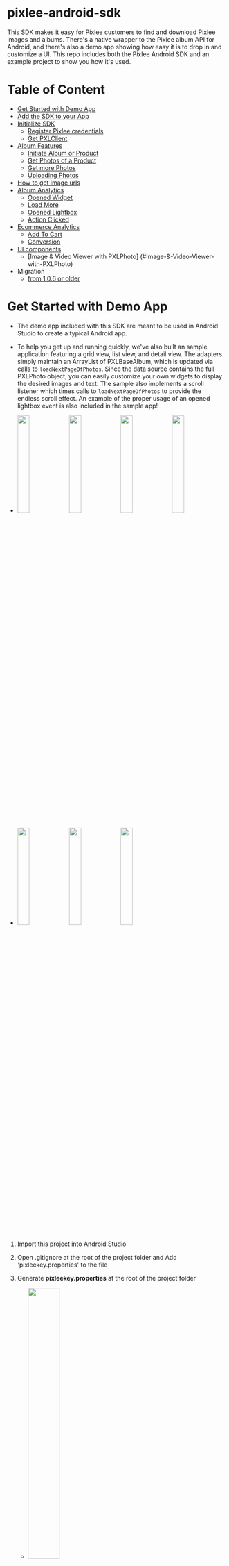 # pixlee-android-sdk
This SDK makes it easy for Pixlee customers to find and download Pixlee images and albums.  There's a native wrapper to the Pixlee album API for Android, and there's also a demo app showing how easy it is to drop in and customize a UI. This repo includes both the Pixlee Android SDK and an example project to show you how it's used.  

# Table of Content
- [Get Started with Demo App](#Get-Started-with-Demo-App)
- [Add the SDK to your App](#Add-the-SDK-to-your-App)
- [Initialize SDK](#Initialize-SDK)
    - [Register Pixlee credentials](#Register-Pixlee-credentials)
    - [Get PXLClient](#Get-PXLClient)
- [Album Features](#Album-Features)
    - [Initiate Album or Product](#Initiate-Album-or-Product)
    - [Get Photos of a Product](#Get-Photos-of-a-Product)
    - [Get more Photos](#Get-more-Photos)
    - [Uploading Photos](#Uploading-Photos)
- [How to get image urls](#How-to-get-image-urls)
- [Album Analytics](#Album-Analytics)
    - [Opened Widget](#Opened-Widget)
    - [Load More](#Load-More)
    - [Opened Lightbox](#Opened-Lightbox)
    - [Action Clicked](#Action-Clicked)
- [Ecommerce Analytics](#Ecommerce-Analytics)
    - [Add To Cart](#Add-To-Cart)
    - [Conversion](#Conversion)
- [UI components](#UI-components)
    - [Image & Video Viewer with PXLPhoto] (#Image-&-Video-Viewer-with-PXLPhoto)
- Migration
    - [from 1.0.6 or older](doc/migration/1.0.6.md)

    

# Get Started with Demo App
- The demo app included with this SDK are meant to be used in Android Studio to create a typical Android app.

- To help you get up and running quickly, we've also built an sample application featuring a grid view, list view, and detail view.  The adapters simply maintain an ArrayList of PXLBaseAlbum, which is updated via calls to `loadNextPageOfPhotos`.  Since the data source contains the full PXLPhoto object, you can easily customize your own widgets to display the desired images and text.  The sample also implements a scroll listener which times calls to `loadNextPageOfPhotos` to provide the endless scroll effect. 
An example of the proper usage of an opened lightbox event is also included in the sample app!
- <img src="doc/img/demo_1_main.jpg" width="24%"> <img src="doc/img/demo_2_album.jpg" width="24%"> <img src="doc/img/demo_2_album_filter.jpg" width="24%"> <img src="doc/img/demo_2_image_viewer.jpg" width="24%">
- <img src="doc/img/demo_3_uploader.jpg" width="24%"> <img src="doc/img/demo_4_analytics.jpg" width="24%"> <img src="doc/img/demo_5_analytics.jpg" width="24%">

1. Import this project into Android Studio
2. Open .gitignore at the root of the project folder and Add 'pixleekey.properties' to the file 
3. Generate **pixleekey.properties** at the root of the project folder
    - <img src="doc/img/pixleekey.png" width="40%">
4. Fill the file with the example below and edit it with your own credentials, albumId and SKU.  
pixleeAPIKey and pixleeSecretKey are in here (https://app.pixlee.com/app#settings/pixlee_api)
AlbumId and SKU available from the Pixlee dashboard).
    ```
    pixleeAPIKey=yours
    pixleeSecretKey=yours
    pixleeAlbumId=yours
    pixleeSKU=yours
    ```
    Example
    ```
    pixleeAPIKey=ccWQFNExi4gQjyNYpOEf
    pixleeSecretKey=b3b38f4322877060b2e4f390fd
    pixleeAlbumId=5984962
    pixleeSKU=35123
    ```

4. Run the project on an Android device

# Add the SDK to your App
- import pixleesdk as a library project into your project
    1. Open your existing project in Android Studio
    2. Go to Import Module (File -> New -> Import Module)
    3. Enter the path of the pixlee-android-sdk directory
    4. Select the modules you would like to import and click Finish.
- [Google official doc: How to import a module](https://developer.android.com/studio/projects/add-app-module#ImportAModule)
   
# Initialize SDK
### You must do this before using this SDK!!
#### Register Pixlee credentials
- Before accessing any Pixlee API, you must initialize the `PXLClient`. To set the API key, call the static method initialize:
    ```
    // If you need only to use @Get APIs
    #!java
    
    PXLClient.initialize(<PIXLEE API KEY>);
    ```
    Or:
    ```
    // If you need to use both @Get and @Post APIs
    #!java
    
    PXLClient.initialize(<PIXLEE API KEY>, <PIXLEE SECRET KEY>);
    ```
#### Get PXLClient
- You can then use the singleton instance to make calls against the Pixlee API:
    ```
    #!java
    
    PXLClient client = PXLClient.getInstance(context);
    ```
## Album Features
### Initiate Album or Product
- #### Option 1: Album    
    To load the photos in an album, you'll want to use the `PXLAlbum` class. Instantiate one with your album ID and client:
        
    ```
    #!java
    
    PXLBaseAlbum album = new PXLAlbum(<ALBUM ID>, client);
    ```
    Or:
    ```
    #!java
    
    PXLBaseAlbum album = new PXLAlbum(<ALBUM ID>, client.getBasicRepo(), client.getAnalyticsRepo());
    ```
- #### Option 2: Product    
    To load the photos in an Product album, you'll want to use the `PXLPdpAlbum` class. Instantiate one with your desired sku and client:
        
    ```
    #!java
    
    PXLBaseAlbum album = new PXLPdpAlbum(<SKU>, client);
    ```
    Or:
    ```
    #!java
    
    PXLBaseAlbum album = new PXLPdpAlbum(<SKU>, client.getBasicRepo(), client.getAnalyticsRepo());
    ```
#### Get more Photos
- You can then set sort and filter options if desired and use `loadNextPageOfPhotos` to kick off the async request.   
    ```
    #!java
    
    PXLAlbumFilterOptions filterOptions = new PXLAlbumFilterOptions();
    filterOptions.minTwitterFollowers = 1000;
    filterOptions.minInstagramFollowers = 2000;
    PXLAlbumSortOptions sortOptions = new PXLAlbumSortOptions();
    sortOptions.sortType = PXLAlbumSortType.DYNAMIC;
    sortOptions.descending = true;
    album.setPerPage(15);
    album.setFilterOptions(filterOptions);
    album.setSortOptions(sortOptions);
    album.loadNextPageOfPhotos(this);
    ```
- Each successive call of `loadNextPageOfPhotos` will load the next page of photos. Be sure to set all of your request options (filters, sort, etc) before calling `loadNextPageOfPhotos`.  See the source for more implementation details.
  Once an album has loaded photos from the server, it will instantiate `PXLBaseAlbum` objects that can be consumed by your UI. `PXLBaseAlbum` exposes all of the data for a photo available through the Pixlee API and offers several image url sizes depending on your needs.
    
#### Uploading Photos
- Prerequisite:
    - [Initiate Album or Product](#Initiate-Album-or-Product)
    - prepare PXLBaseAlbum and declare a variable as 'album' 
- Option 1: Upload an image url
    
    ```
    #!java
    album.uploadImage(
                "<title>",
                "<email>",
                "<name>",
                "<image URL>",
                <true/false>,
                new PXLBaseAlbum.RequestHandlers<MediaResult>() {
                    @Override
                    public void onComplete(MediaResult result) {
                        // process the result 
                    }

                    @Override
                    public void onError(String error) {
                        // error
                    }
                });
    ```
- Option 2: Upload an image file
    ```
    album.uploadLocalImage(
                "<title>",
                "<email>",
                "<name>",
                <true/false>,
                "<local image path>",
                new PXLBaseAlbum.RequestHandlers<MediaResult>() {
                    @Override
                    public void onComplete(MediaResult result) {
                        // process the result
                    }

                    @Override
                    public void onError(String error) {
                        // error
                    }
                });
    ```    

## How to get image urls
Some imageURL fields can be empty or null depending on its data's status. In order to get appropriate images, you can use this method.
```
#!java
photo.getUrlForSize(PXLPhotoSize.ORIGINAL)
photo.getUrlForSize(PXLPhotoSize.BIG)
photo.getUrlForSize(PXLPhotoSize.MEDIUM)
photo.getUrlForSize(PXLPhotoSize.THUMBNAIL)
```
    
## Album Analytics


#### Opened Widget & Widget Visible
Be aware of the difference between **Opened Widget** and **Widget Visible**. (Need a sample code. Check the demo app in the project)

There is an order of firing these two APIs.
1. **Opened Widget**: You should fire this when firing the api is done and loading the photo data into your own view for the widget is complete.
2. **Widget Visible**: **Opened Widget** should be fired first. Then, you can fire this when your own view for the widget started to be visible on the screen.

- ##### Opened Widget
    - To fire this event, simply call the `openedWidget` method of the PXLAlbum or PXLPdpAlbum AFTER data has been returned from the first call of the `loadNextPageOfPhotos` method, and an "Opened Widget" event will be fired containing all of the necessary analytics information.
    See the onComplete function in GalleryFragment.java for an example.
    
        ```
        #!java
        
        album.openedWidget(PXLWidgetType.photowall);
        album.openedWidget(PXLWidgetType.horizontal);
        album.openedWidget("<Customized name>"); 
        ```
    
- #### Widget Visible
    - To fire this event, simply call the `widgetVisible` method of the PXLAlbum or PXLPdpAlbum AFTER data has been returned from the first call of the `loadNextPageOfPhotos` method, and an "Widget Visible" event will be fired containing all of the necessary analytics information.

        ```
        #!java
        
        album.widgetVisible(PXLWidgetType.photowall);
        album.widgetVisible(PXLWidgetType.horizontal);
        album.widgetVisible("<Customized name>"); 
        ```

#### Load More
- To fire a load more event, simply call the `loadMore` method of the PXLAlbum or PXLPdpAlbum AFTER data has been returned from calls via the 'loadNextPageOfPhotos' method, a "Load More" analytics event will be fired containing all of the necessary analytics information.
See the onComplete function in GalleryFragment.java for an example.
- On calls to loadNextPageOfPhotos (except the first), a "Load More" analytics event will be fired automatically
    ```
    #!java
    
    album.loadMore();
    ```

#### Opened Lightbox
- To fire an opened ligtbox event, simply call the `openedLightbox` method of the PXLBaseAlbum that is being opened, and an "Opened Lightbox" event will be fired containing all of the necessary analytics information.

    ```
    #!java
    
    album.openedLightbox(photo.albumPhotoId)
    album.openedLightbox(photo)
    ```

#### Action Clicked
- To fire an action clicked event, simply call the `actionClicked` method of the PXLBaseAlbum that the action click is being driven from and pass in the URL of the link that the user is being redirected to.  An "Action Clicked" event will be fired containing all of the necessary analytics information.

    ```
    #!java
    
    album.actionClicked(photo.albumPhotoId, "https://ca.puma.com/en/ca/pd/clyde-court-core-basketball-shoes/191712.html");
    album.actionClicked(photo, "https://ca.puma.com/en/ca/pd/clyde-court-core-basketball-shoes/191712.html");

    ```
## Ecommerce Analytics
- initialize:
    ```
    #!java
    
    PXLAnalytics analytics = new PXLAnalytics(client);
    ```
    Or:
    ```
    #!java
    
    PXLAnalytics analytics = new PXLAnalytics(client.getAnalyticsRepo());
    ```
    
#### Add To Cart
- To fire an Add To Cart event, simply call the `addToCart` method of the PXLAnalytics object with the necessary parameters, and an "Add To Cart" event will be fired containing all of the necessary analytics information.
The parameters for this method are:
    - [Required] sku  (String)
    - [Required] price (String)
    - [Required] quantity (Integer)
    - [Optional] currency (String)

    ```
    #!java
    analytics.addToCart("sku123", "123", 4);
    ```

#### Conversion
- To fire a Conversion event, simply call the `conversion` method of the PXLAnalytics object with the necessary parameters, and a "Conversion" event will be fired containing all of the necessary analytics information.
The parameters for this method are:
    - [Required] cartContents  (ArrayList<HashMap<String, Object>>)
    - [Required] cartTotal (String)
    - [Required] cartTotalQuantity (Integer)
    - [Optional] orderId (String)
    - [Optional] currency (String)
    
    ```
    #!java
    
    ArrayList<HashMap<String, Object>> cartContents = new ArrayList();
    HashMap<String, Object> cart1 = new HashMap();
    cart1.put("price", "123");
    cart1.put("product_sku", "test123");
    cart1.put("quantity", "4");
    
    cartContents.add(cart1);
    analytics.conversion(cartContents, "123", 4);
    ```

## UI components
#### Image & Video Viewer with PXLPhoto
    - after receiving PXLPhoto list via PXLBaseAlbum.loadNextPageOfPhotos(...), you can launch watch the content using PXLPhotoViewerActivity. Depending on its content_type, PXLPhotoViewerActivity will play a video or display a photo.
    - you can use the activity using the code here
    ```
    PXLPhotoViewerActivity.launch(getContext(), pxlPhoto, "photo name");
    PXLPhotoViewerActivity.launch(getContext(), pxlPhoto);
    ```

# License
pixlee-android-sdk is available under the MIT license.
